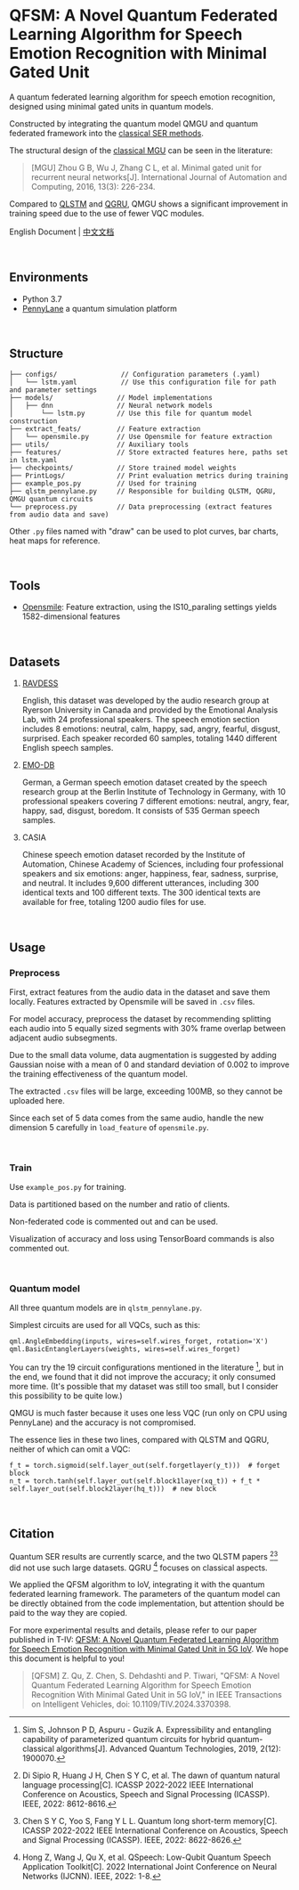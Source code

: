 # QFSM: A Novel Quantum Federated Learning Algorithm for Speech Emotion Recognition with Minimal Gated Unit

A quantum federated learning algorithm for speech emotion recognition, designed using minimal gated units in quantum models.

Constructed by integrating the quantum model QMGU and quantum federated framework into the [classical SER methods](https://github.com/Renovamen/Speech-Emotion-Recognition.git).

The structural design of the [classical MGU](https://link.springer.com/article/10.1007/s11633-016-1006-2) can be seen in the literature:
>[MGU] Zhou G B, Wu J, Zhang C L, et al. Minimal gated unit for recurrent neural networks[J]. International Journal of Automation and Computing, 2016, 13(3): 226-234.

Compared to [QLSTM](https://github.com/rdisipio/qlstm.git) and [QGRU](https://github.com/zhenhouhong/QSpeech.git), QMGU shows a significant improvement in training speed due to the use of fewer VQC modules.

English Document | [中文文档](README.md)

&nbsp;

## Environments

- Python 3.7
- [PennyLane](https://pennylane.ai/)   a quantum simulation platform

&nbsp;

## Structure

```
├── configs/                // Configuration parameters (.yaml)
│   └── lstm.yaml           // Use this configuration file for path and parameter settings
├── models/                // Model implementations
│   ├── dnn                // Neural network models
│       └── lstm.py        // Use this file for quantum model construction
├── extract_feats/         // Feature extraction
│   └── opensmile.py       // Use Opensmile for feature extraction
├── utils/                 // Auxiliary tools
├── features/              // Store extracted features here, paths set in lstm.yaml
├── checkpoints/           // Store trained model weights
├── PrintLogs/             // Print evaluation metrics during training
├── example_pos.py         // Used for training
├── qlstm_pennylane.py     // Responsible for building QLSTM, QGRU, QMGU quantum circuits
└── preprocess.py          // Data preprocessing (extract features from audio data and save)
```
Other `.py` files named with "draw" can be used to plot curves, bar charts, heat maps for reference.

&nbsp;

## Tools

- [Opensmile](https://github.com/naxingyu/opensmile): Feature extraction, using the IS10_paraling settings yields 1582-dimensional features

&nbsp;

## Datasets

1. [RAVDESS](https://zenodo.org/record/1188976)

   English, this dataset was developed by the audio research group at Ryerson University in Canada and provided by the Emotional Analysis Lab, with 24 professional speakers. The speech emotion section includes 8 emotions: neutral, calm, happy, sad, angry, fearful, disgust, surprised. Each speaker recorded 60 samples, totaling 1440 different English speech samples.

2. [EMO-DB](http://www.emodb.bilderbar.info/download/)

   German, a German speech emotion dataset created by the speech research group at the Berlin Institute of Technology in Germany, with 10 professional speakers covering 7 different emotions: neutral, angry, fear, happy, sad, disgust, boredom. It consists of 535 German speech samples.

3. CASIA

   Chinese speech emotion dataset recorded by the Institute of Automation, Chinese Academy of Sciences, including four professional speakers and six emotions: anger, happiness, fear, sadness, surprise, and neutral. It includes 9,600 different utterances, including 300 identical texts and 100 different texts. The 300 identical texts are available for free, totaling 1200 audio files for use.

&nbsp;

## Usage

### Preprocess

First, extract features from the audio data in the dataset and save them locally. Features extracted by Opensmile will be saved in `.csv` files.

For model accuracy, preprocess the dataset by recommending splitting each audio into 5 equally sized segments with 30% frame overlap between adjacent audio subsegments.

Due to the small data volume, data augmentation is suggested by adding Gaussian noise with a mean of 0 and standard deviation of 0.002 to improve the training effectiveness of the quantum model.

The extracted `.csv` files will be large, exceeding 100MB, so they cannot be uploaded here.

Since each set of 5 data comes from the same audio, handle the new dimension 5 carefully in `load_feature` of `opensmile.py`.

&nbsp;

### Train

Use `example_pos.py` for training.

Data is partitioned based on the number and ratio of clients.

Non-federated code is commented out and can be used.

Visualization of accuracy and loss using TensorBoard commands is also commented out.

&nbsp;

### Quantum model

All three quantum models are in `qlstm_pennylane.py`.

Simplest circuits are used for all VQCs, such as this:
```
qml.AngleEmbedding(inputs, wires=self.wires_forget, rotation='X')
qml.BasicEntanglerLayers(weights, wires=self.wires_forget)
```

You can try the 19 circuit configurations mentioned in the literature [^1], but in the end, we found that it did not improve the accuracy; it only consumed more time. (It's possible that my dataset was still too small, but I consider this possibility to be quite low.)

QMGU is much faster because it uses one less VQC (run only on CPU using PennyLane) and the accuracy is not compromised.

The essence lies in these two lines, compared with QLSTM and QGRU, neither of which can omit a VQC:
```
f_t = torch.sigmoid(self.layer_out(self.forgetlayer(y_t)))  # forget block
n_t = torch.tanh(self.layer_out(self.block1layer(xq_t)) + f_t * self.layer_out(self.block2layer(hq_t)))  # new block
```

&nbsp;

## Citation
Quantum SER results are currently scarce, and the two QLSTM papers [^2][^3] did not use such large datasets. QGRU [^4] focuses on classical aspects.

We applied the QFSM algorithm to IoV, integrating it with the quantum federated learning framework. The parameters of the quantum model can be directly obtained from the code implementation, but attention should be paid to the way they are copied.

For more experimental results and details, please refer to our paper published in T-IV: [QFSM: A Novel Quantum Federated Learning Algorithm for Speech Emotion Recognition with Minimal Gated Unit in 5G IoV](https://ieeexplore.ieee.org/abstract/document/10453624). We hope this document is helpful to you!
> [QFSM] Z. Qu, Z. Chen, S. Dehdashti and P. Tiwari, "QFSM: A Novel Quantum Federated Learning Algorithm for Speech Emotion Recognition With Minimal Gated Unit in 5G IoV," in IEEE Transactions on Intelligent Vehicles, doi: 10.1109/TIV.2024.3370398.

[^1]: Sim S, Johnson P D, Aspuru - Guzik A. Expressibility and entangling capability of parameterized quantum circuits for hybrid quantum-classical algorithms[J]. Advanced Quantum Technologies, 2019, 2(12): 1900070.
[^2]: Di Sipio R, Huang J H, Chen S Y C, et al. The dawn of quantum natural language processing[C]. ICASSP 2022-2022 IEEE International Conference on Acoustics, Speech and Signal Processing (ICASSP). IEEE, 2022: 8612-8616.
[^3]: Chen S Y C, Yoo S, Fang Y L L. Quantum long short-term memory[C]. ICASSP 2022-2022 IEEE International Conference on Acoustics, Speech and Signal Processing (ICASSP). IEEE, 2022: 8622-8626.
[^4]: Hong Z, Wang J, Qu X, et al. QSpeech: Low-Qubit Quantum Speech Application Toolkit[C]. 2022 International Joint Conference on Neural Networks (IJCNN). IEEE, 2022: 1-8.
